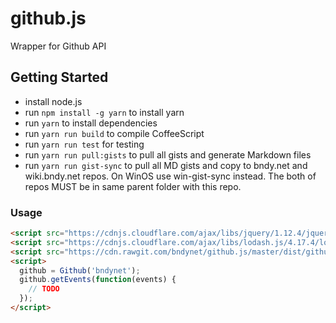 # github.js

Wrapper for Github API

## Getting Started

- install node.js
- run `npm install -g yarn` to install yarn
- run `yarn` to install dependencies
- run `yarn run build` to compile CoffeeScript
- run `yarn run test` for testing
- run `yarn run pull:gists` to pull all gists and generate Markdown files
- run `yarn run gist-sync` to pull all MD gists and copy to bndy.net and wiki.bndy.net repos. On WinOS use win-gist-sync instead. The both of repos MUST be in same parent folder with this repo.

### Usage

```html
<script src="https://cdnjs.cloudflare.com/ajax/libs/jquery/1.12.4/jquery.min.js"></script>
<script src="https://cdnjs.cloudflare.com/ajax/libs/lodash.js/4.17.4/lodash.min.js"></script>
<script src="https://cdn.rawgit.com/bndynet/github.js/master/dist/github.js"></script>
<script>
  github = Github('bndynet');
  github.getEvents(function(events) {
    // TODO
  });
</script>
```